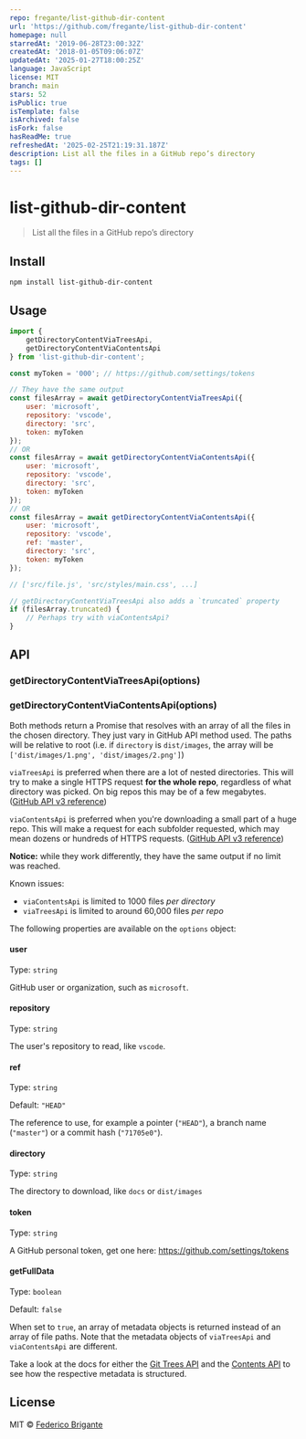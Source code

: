 ```yaml
---
repo: fregante/list-github-dir-content
url: 'https://github.com/fregante/list-github-dir-content'
homepage: null
starredAt: '2019-06-28T23:00:32Z'
createdAt: '2018-01-05T09:06:07Z'
updatedAt: '2025-01-27T18:00:25Z'
language: JavaScript
license: MIT
branch: main
stars: 52
isPublic: true
isTemplate: false
isArchived: false
isFork: false
hasReadMe: true
refreshedAt: '2025-02-25T21:19:31.187Z'
description: List all the files in a GitHub repo’s directory
tags: []
---
```


# list-github-dir-content

> List all the files in a GitHub repo’s directory

## Install

```
npm install list-github-dir-content
```

## Usage

```js
import {
	getDirectoryContentViaTreesApi,
	getDirectoryContentViaContentsApi
} from 'list-github-dir-content';

const myToken = '000'; // https://github.com/settings/tokens

// They have the same output
const filesArray = await getDirectoryContentViaTreesApi({
	user: 'microsoft',
	repository: 'vscode',
	directory: 'src',
	token: myToken
});
// OR
const filesArray = await getDirectoryContentViaContentsApi({
	user: 'microsoft',
	repository: 'vscode',
	directory: 'src',
	token: myToken
});
// OR
const filesArray = await getDirectoryContentViaContentsApi({
	user: 'microsoft',
	repository: 'vscode',
	ref: 'master',
	directory: 'src',
	token: myToken
});

// ['src/file.js', 'src/styles/main.css', ...]

// getDirectoryContentViaTreesApi also adds a `truncated` property
if (filesArray.truncated) {
	// Perhaps try with viaContentsApi?
}
```


## API

### getDirectoryContentViaTreesApi(options)
### getDirectoryContentViaContentsApi(options)

Both methods return a Promise that resolves with an array of all the files in the chosen directory. They just vary in GitHub API method used. The paths will be relative to root (i.e. if `directory` is `dist/images`, the array will be `['dist/images/1.png', 'dist/images/2.png']`)

`viaTreesApi` is preferred when there are a lot of nested directories. This will try to make a single HTTPS request **for the whole repo**, regardless of what directory was picked. On big repos this may be of a few megabytes. ([GitHub API v3 reference](https://developer.github.com/v3/git/trees/#get-a-tree-recursively))

`viaContentsApi` is preferred when you're downloading a small part of a huge repo. This will make a request for each subfolder requested, which may mean dozens or hundreds of HTTPS requests. ([GitHub API v3 reference](https://developer.github.com/v3/repos/contents/#get-contents))

**Notice:** while they work differently, they have the same output if no limit was reached.

Known issues:

- `viaContentsApi` is limited to 1000 files _per directory_
- `viaTreesApi` is limited to around 60,000 files _per repo_

The following properties are available on the `options` object:

#### user

Type: `string`

GitHub user or organization, such as `microsoft`.

#### repository

Type: `string`

The user's repository to read, like `vscode`.

#### ref

Type: `string`

Default: `"HEAD"`

The reference to use, for example a pointer (`"HEAD"`), a branch name (`"master"`) or a commit hash (`"71705e0"`).

#### directory

Type: `string`

The directory to download, like `docs` or `dist/images`

#### token

Type: `string`

A GitHub personal token, get one here: https://github.com/settings/tokens

#### getFullData

Type: `boolean`

Default: `false`

When set to `true`, an array of metadata objects is returned instead of an array of file paths. Note that the metadata objects of `viaTreesApi` and `viaContentsApi` are different.

Take a look at the docs for either the [Git Trees API](https://developer.github.com/v3/git/trees/#response) and the [Contents API](https://developer.github.com/v3/repos/contents/#response) to see how the respective metadata is structured.


## License

MIT © [Federico Brigante](https://fregante.com)

